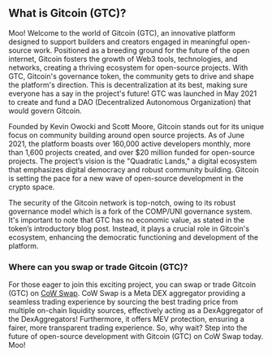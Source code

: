 <h2>What is Gitcoin (GTC)?</h2>

<p>Moo! Welcome to the world of Gitcoin (GTC), an innovative platform designed to support builders and creators engaged in meaningful open-source work. Positioned as a breeding ground for the future of the open internet, Gitcoin fosters the growth of Web3 tools, technologies, and networks, creating a thriving ecosystem for open-source projects. With GTC, Gitcoin's governance token, the community gets to drive and shape the platform's direction. This is decentralization at its best, making sure everyone has a say in the project's future! GTC was launched in May 2021 to create and fund a DAO (Decentralized Autonomous Organization) that would govern Gitcoin.</p>

<p>Founded by Kevin Owocki and Scott Moore, Gitcoin stands out for its unique focus on community building around open source projects. As of June 2021, the platform boasts over 160,000 active developers monthly, more than 1,600 projects created, and over $20 million funded for open-source projects. The project’s vision is the "Quadratic Lands," a digital ecosystem that emphasizes digital democracy and robust community building. Gitcoin is setting the pace for a new wave of open-source development in the crypto space.</p>

<p>The security of the Gitcoin network is top-notch, owing to its robust governance model which is a fork of the COMP/UNI governance system. It's important to note that GTC has no economic value, as stated in the token’s introductory blog post. Instead, it plays a crucial role in Gitcoin's ecosystem, enhancing the democratic functioning and development of the platform.</p>

<h3>Where can you swap or trade Gitcoin (GTC)?</h3>

<p>For those eager to join this exciting project, you can swap or trade Gitcoin (GTC) on <a href="https://swap.cow.fi/" rel="noopener" target="_blank">CoW Swap</a>. CoW Swap is a Meta DEX aggregator providing a seamless trading experience by sourcing the best trading price from multiple on-chain liquidity sources, effectively acting as a DexAggregator of the DexAggregators! Furthermore, it offers MEV protection, ensuring a fairer, more transparent trading experience. So, why wait? Step into the future of open-source development with Gitcoin (GTC) on CoW Swap today. Moo!</p>
